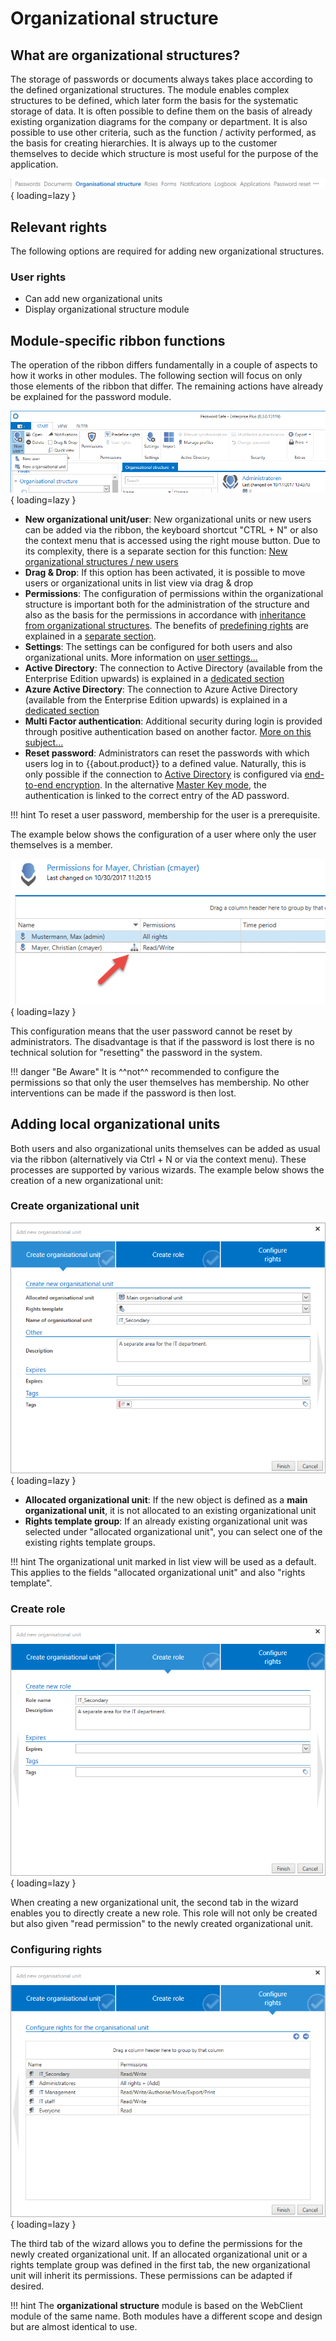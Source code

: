 # Organizational structure

## What are organizational structures?

The storage of passwords or documents always takes place according to the defined organizational structures. The module enables complex structures to be defined, which later form the basis for the systematic storage of data. It is often possible to define them on the basis of already existing organization diagrams for the company or department. It is also possible to use other criteria, such as the function / activity performed, as the basis for creating hierarchies. It is always up to the customer themselves to decide which structure is most useful for the purpose of the application.

![picture organizational structure module](/assets/en/client_modules/organizational_structures/organizational_structures_1.png){ loading=lazy }

## Relevant rights

The following options are required for adding new organizational structures.

### User rights

- Can add new organizational units
- Display organizational structure module

## Module-specific ribbon functions

The operation of the ribbon differs fundamentally in a couple of aspects to how it works in other modules. The following section will focus on only those elements of the ribbon that differ. The remaining actions have already be explained for the password module.

![picture organizational structure ribbon](/assets/en/client_modules/organizational_structures/organizational_structures_2.png){ loading=lazy }

- **New organizational unit/user**: New organizational units or new users can be added via the ribbon, the keyboard shortcut "CTRL + N" or also the context menu that is accessed using the right mouse button. Due to its complexity, there is a separate section for this function: [New organizational structures / new users]({{url.placeholder}})
- **Drag & Drop**: If this option has been activated, it is possible to move users or organizational units in list view via drag & drop
- **Permissions**: The configuration of permissions within the organizational structure is important both for the administration of the structure and also as the basis for the permissions in accordance with [inheritance from organizational structures]({{url.placeholder}}). The benefits of [predefining rights]({{url.placeholder}}) are explained in a [separate section]({{url.placeholder}}).
- **Settings**: The settings can be configured for both users and also organizational units. More information on [user settings…]({{url.placeholder}})
- **Active Directory**: The connection to Active Directory (available from the Enterprise Edition upwards) is explained in a [dedicated section]({{url.placeholder}})
- **Azure Active Directory**: The connection to Azure Active Directory (available from the Enterprise Edition upwards) is explained in a [dedicated section]({{url.placeholder}})
- **Multi Factor authentication**: Additional security during login is provided through positive authentication based on another factor. [More on this subject…]({{url.placeholder}})
- **Reset password**: Administrators can reset the passwords with which users log in to {{about.product}} to a defined value. Naturally, this is only possible if the connection to [Active Directory]({{url.placeholder}}) is configured via [end-to-end encryption]({{url.placeholder}}). In the alternative [Master Key mode]({{url.placeholder}}), the authentication is linked to the correct entry of the AD password.

!!! hint
    To reset a user password, membership for the user is a prerequisite.

The example below shows the configuration of a user where only the user themselves is a member.

![picture organizational structure permission](/assets/en/client_modules/organizational_structures/organizational_structures_3.png){ loading=lazy }

This configuration means that the user password cannot be reset by administrators. The disadvantage is that if the password is lost there is no technical solution for "resetting" the password in the system.

!!! danger "Be Aware"
    It is ^^not^^ recommended to configure the permissions so that only the user themselves has membership. No other interventions can be made if the password is then lost.

## Adding local organizational units

Both users and also organizational units themselves can be added as usual via the ribbon (alternatively via Ctrl + N or via the context menu). These processes are supported by various wizards. The example below shows the creation of a new organizational unit:

### Create organizational unit

![picture create organizational structure](/assets/en/client_modules/organizational_structures/organizational_structures_4.png){ loading=lazy }

- **Allocated organizational unit**: If the new object is defined as a **main organizational unit**, it is not allocated to an existing organizational unit
- **Rights template group**: If an already existing organizational unit was selected under "allocated organizational unit", you can select one of the existing rights template groups.

!!! hint
    The organizational unit marked in list view will be used as a default. This applies to the fields "allocated organizational unit" and also "rights template".

### Create role

![picture organizational structure create role](/assets/en/client_modules/organizational_structures/organizational_structures_5.png){ loading=lazy }

When creating a new organizational unit, the second tab in the wizard enables you to directly create a new role. This role will not only be created but also given "read permission" to the newly created organizational unit.

### Configuring rights

![picture organizational structure configuring rights](/assets/en/client_modules/organizational_structures/organizational_structures_6.png){ loading=lazy }

The third tab of the wizard allows you to define the permissions for the newly created organizational unit. If an allocated organizational unit or a rights template group was defined in the first tab, the new organizational unit will inherit its permissions. These permissions can be adapted if desired.

!!! hint
    The **organizational structure** module is based on the WebClient module of the same name. Both modules have a different scope and design but are almost identical to use.
